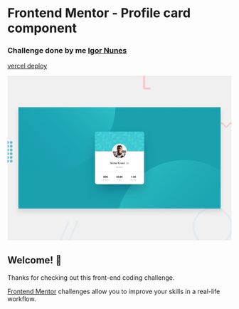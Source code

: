 # Frontend Mentor - Profile card component

<h3></a>Challenge done by me <a href="https://github.com/igornj">Igor Nunes</a></h3>
<a href="https://profile-card-component-zeta-six.vercel.app">vercel deploy</a>


![Design preview for the Profile card component coding challenge](./design/desktop-preview.jpg)

## Welcome! 👋

Thanks for checking out this front-end coding challenge.

[Frontend Mentor](https://www.frontendmentor.io) challenges allow you to improve your skills in a real-life workflow.

